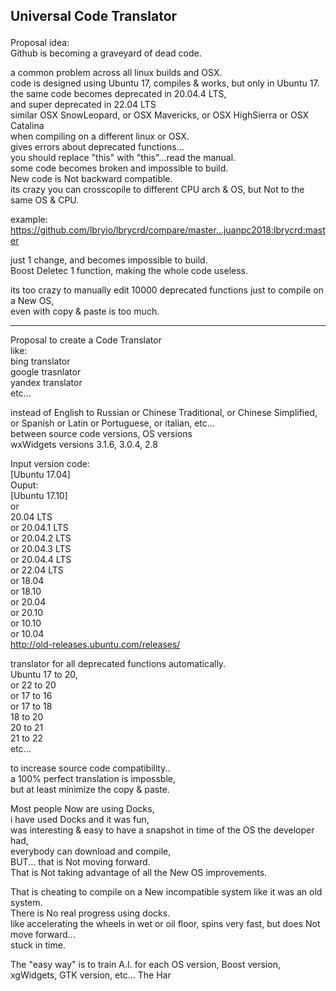## Universal Code Translator</p>

Proposal idea: </br>
Github is becoming a graveyard of dead code. </p>

a common problem across all linux builds and OSX.</br>
code is designed using Ubuntu 17, compiles & works, but only in Ubuntu 17.</br>
the same code becomes deprecated in 20.04.4 LTS,</br>
and super deprecated in 22.04 LTS</br>
similar OSX SnowLeopard, or OSX Mavericks, or OSX HighSierra or OSX Catalina</br>
when compiling on a different linux or OSX.</br>
gives errors about deprecated functions...</br>
you should replace "this" with "this"...read the manual.</br>
some code becomes broken and impossible to build. </br>
New code is Not backward compatible.</br>
its crazy you can crosscopile to different CPU arch & OS, but Not to the same OS & CPU.</p>

example:</br>
https://github.com/lbryio/lbrycrd/compare/master...juanpc2018:lbrycrd:master </p>

just 1 change, and becomes impossible to build. </br>
Boost Deletec 1 function, making the whole code useless. </p>

its too crazy to manually edit 10000 deprecated functions just to compile on a New OS,</br>
even with copy & paste is too much.</p>

------

Proposal to create a Code Translator</br>
like:</br>
bing translator</br>
google trasnlator</br>
yandex translator</br>
etc...</p>

instead of English to Russian or Chinese Traditional, or Chinese Simplified, or Spanish or Latin or Portuguese, or italian, etc...</br>
between source code versions, OS versions</br>
wxWidgets versions 3.1.6, 3.0.4, 2.8</p>

Input version code:</br>
[Ubuntu 17.04]</br>
Ouput:</br>
[Ubuntu 17.10]</br>
or</br>
20.04 LTS</br>
or 20.04.1 LTS</br>
or 20.04.2 LTS</br>
or 20.04.3 LTS</br>
or 20.04.4 LTS</br>
or 22.04 LTS</br>
or 18.04</br>
or 18.10</br>
or 20.04</br>
or 20.10</br>
or 10.10</br>
or 10.04</br>
http://old-releases.ubuntu.com/releases/ </p>

translator for all deprecated functions automatically.</br>
Ubuntu 17 to 20,</br>
or 22 to 20</br>
or 17 to 16</br>
or 17 to 18</br>
18 to 20</br>
20 to 21</br>
21 to 22</br>
etc...</p>

to increase source code compatibility..</br>
a 100% perfect translation is impossble,</br>
but at least minimize the copy & paste.</p>

Most people Now are using Docks,</br>
i have used Docks and it was fun, </br>
was interesting & easy to have a snapshot in time of the OS the developer had, </br>
everybody can download and compile,</br>
BUT... that is Not moving forward.</br>
That is Not taking advantage of all the New OS improvements.</p>
That is cheating to compile on a New incompatible system like it was an old system.</br>
There is No real progress using docks.</br>
like accelerating the wheels in wet or oil floor, spins very fast, but does Not move forward...</br>
stuck in time.</p>

The "easy way" is to train A.I. for each OS version, Boost version, xgWidgets, GTK version, etc...
The Har
